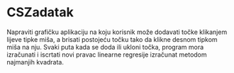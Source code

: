 # CSZadatak

Napraviti grafičku aplikaciju na koju korisnik može dodavati točke klikanjem lijeve tipke miša, a brisati postojeću točku tako da klikne desnom tipkom miša na nju. 
Svaki puta kada se doda ili ukloni točka, program mora izračunati i iscrtati novi pravac linearne regresije izračunat metodom najmanjih kvadrata.
